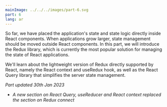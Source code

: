 ```yaml
---
mainImage: ../../../images/part-6.svg
part: 6
lang: ar
---
```


<div class="intro">

So far, we have placed the application's state and state logic directly inside React components. When applications grow larger, state management should be moved outside React components. In this part, we will introduce the Redux library, which is currently the most popular solution for managing the state of React applications.

We'll learn about the lightweight version of Redux directly supported by React, namely the React context and useRedux hook, as well as the React Query library that simplifies the server state management.

<i>Part updated 30th Jan 2023</i>
- <i>A new section on React Query, useReducer and React context replaced the section on Redux connect</i>

</div>
